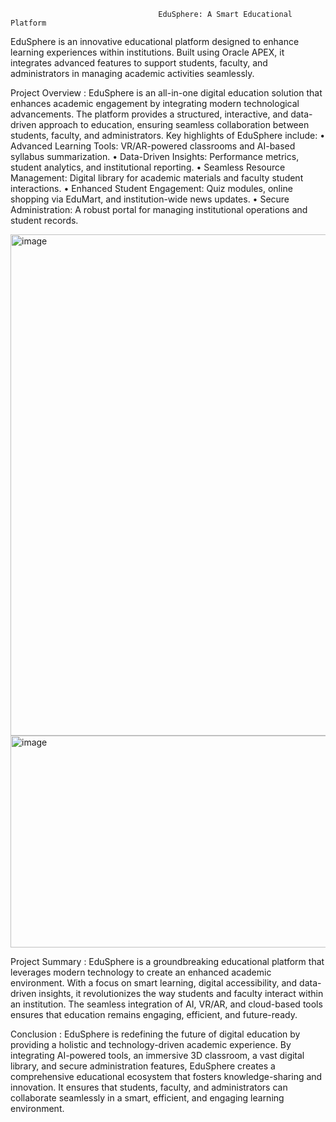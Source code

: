                                      EduSphere: A Smart Educational Platform 
  EduSphere is an innovative educational platform designed to enhance learning experiences 
within institutions. Built using Oracle APEX, it integrates advanced features to support 
students, faculty, and administrators in managing academic activities seamlessly. 

Project Overview : 
EduSphere is an all-in-one digital education solution that enhances academic engagement by 
integrating modern technological advancements. The platform provides a structured, 
interactive, and data-driven approach to education, ensuring seamless collaboration 
between students, faculty, and administrators. Key highlights of EduSphere include: 
• Advanced Learning Tools: VR/AR-powered classrooms and AI-based syllabus 
summarization. 
• Data-Driven Insights: Performance metrics, student analytics, and institutional 
reporting. 
• Seamless Resource Management: Digital library for academic materials and faculty
student interactions. 
• Enhanced Student Engagement: Quiz modules, online shopping via EduMart, and 
institution-wide news updates. 
• Secure Administration: A robust portal for managing institutional operations and 
student records.

<img width="804" height="802" alt="image" src="https://github.com/user-attachments/assets/1ce3c1da-7503-4a67-9aae-c5c32e108041" />

<img width="729" height="339" alt="image" src="https://github.com/user-attachments/assets/4388d852-fe50-40fa-9db8-a13793f36900" />


Project Summary :
EduSphere is a groundbreaking educational platform that leverages modern technology to 
create an enhanced academic environment. With a focus on smart learning, digital 
accessibility, and data-driven insights, it revolutionizes the way students and faculty interact 
within an institution. The seamless integration of AI, VR/AR, and cloud-based tools ensures 
that education remains engaging, efficient, and future-ready. 

Conclusion :
EduSphere is redefining the future of digital education by providing a holistic and 
technology-driven academic experience. By integrating AI-powered tools, an immersive 3D 
classroom, a vast digital library, and secure administration features, EduSphere creates a 
comprehensive educational ecosystem that fosters knowledge-sharing and innovation. It 
ensures that students, faculty, and administrators can collaborate seamlessly in a smart, 
efficient, and engaging learning environment.
